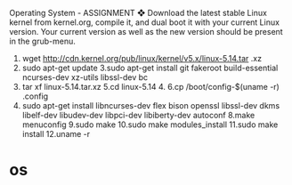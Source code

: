 
Operating System - ASSIGNMENT
❖ Download the latest stable Linux kernel from
kernel.org, compile it, and dual boot it with your
current Linux version. Your current version as well
as the new version should be present in the
grub-menu.
1. wget http://cdn.kernel.org/pub/linux/kernel/v5.x/linux-5.14.tar .xz
2. sudo apt-get update
3.sudo apt-get install git fakeroot build-essential ncurses-dev
xz-utils libssl-dev bc
4. tar xf linux-5.14.tar.xz
5.cd linux-5.14 4.
6.cp /boot/config-$(uname -r) .config
7. sudo apt-get install libncurses-dev flex bison openssl
libssl-dev dkms libelf-dev libudev-dev libpci-dev
libiberty-dev autoconf
8.make menuconfig
9.sudo make
10.sudo make modules_install
11.sudo make install
12.uname -r

# os
